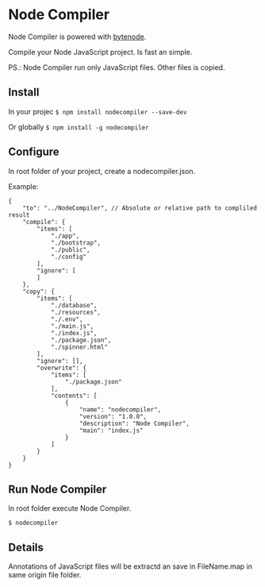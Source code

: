 # Node Compiler
Node Compiler is powered with [bytenode](https://github.com/OsamaAbbas/bytenode "bytenode").

Compile your Node JavaScript project. Is fast an simple.

PS.: Node Compiler run only JavaScript files. Other files is copied.

## Install
In your projec
`$ npm install nodecompiler --save-dev`

Or globally
`$ npm install -g nodecompiler`

## Configure 
In root folder of your project, create a nodecompiler.json.

Example:

    {
        "to": "../NodeCompiler", // Absolute or relative path to compliled result
        "compile": {
            "items": [ 
                "./app",
                "./bootstrap",
                "./public",
                "./config"
            ],
            "ignore": [
            ]
        },
        "copy": {
            "items": [
                "./database",
                "./resources",
                "./.env",
                "./main.js",
                "./index.js",
                "./package.json",
                "./spinner.html"
            ],
            "ignore": [],
            "overwrite": {
                "items": [
                    "./package.json"
                ],
                "contents": [
                    {
                        "name": "nodecompiler",
                        "version": "1.0.0",
                        "description": "Node Compiler",
                        "main": "index.js"
                    }
                ]
            }
        }
    }

## Run Node Compiler
In root folder execute Node Compiler.

`$ nodecompiler`

## Details 
Annotations of JavaScript files will be extractd an save in FileName.map in same origin file folder.